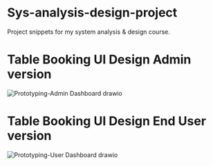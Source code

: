 # Sys-analysis-design-project
Project snippets for my system analysis &amp; design course.

# Table Booking UI Design Admin version


![Prototyping-Admin Dashboard drawio](https://github.com/Kxanx1538/Sys-analysis-design-project/assets/121854477/d297910b-5054-46f6-aae9-cf08f027bec0)







# Table Booking UI Design End User version


![Prototyping-User Dashboard drawio](https://github.com/Kxanx1538/Sys-analysis-design-project/assets/121854477/6852bda2-1fd1-453c-88fe-0bc2f52960b8)

